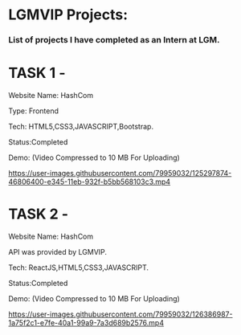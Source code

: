 # LGMVIP Projects:

### List of projects I have completed as an Intern at LGM.


# TASK 1 -

Website Name: HashCom

Type: Frontend

Tech: HTML5,CSS3,JAVASCRIPT,Bootstrap.

Status:Completed

Demo: (Video Compressed to 10 MB For Uploading)

https://user-images.githubusercontent.com/79959032/125297874-46806400-e345-11eb-932f-b5bb568103c3.mp4


# TASK 2 -

Website Name: HashCom

API was provided by LGMVIP.

Tech: ReactJS,HTML5,CSS3,JAVASCRIPT.

Status:Completed

Demo: (Video Compressed to 10 MB For Uploading)

https://user-images.githubusercontent.com/79959032/126386987-1a75f2c1-e7fe-40a1-99a9-7a3d689b2576.mp4
